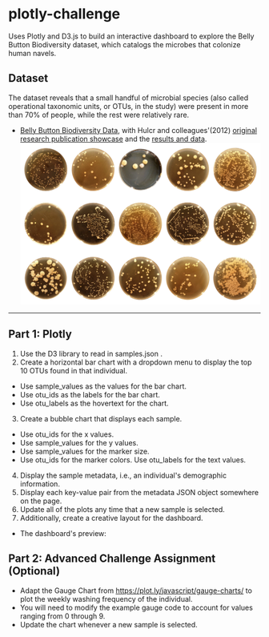 # plotly-challenge
Uses Plotly and D3.js to build an interactive dashboard to explore the Belly Button Biodiversity dataset, which catalogs the microbes that colonize human navels.


## Dataset
The dataset reveals that a small handful of microbial species (also called operational taxonomic units, or OTUs, in the study) were present in more than 70% of people, while the rest were relatively rare.
* [Belly Button Biodiversity Data](data/samples.json), with Hulcr and colleagues'(2012)  [original research publication showcase](http://robdunnlab.com/projects/belly-button-biodiversity/) and the [results and data](http://robdunnlab.com/projects/belly-button-biodiversity/results-and-data/).
![preview](Images/bacteria_diversity.png)

- - -

## Part 1: Plotly
1. Use the D3 library to read in samples.json .
2. Create a horizontal bar chart with a dropdown menu to display the top 10 OTUs found in that individual.
- Use sample_values as the values for the bar chart.
- Use otu_ids as the labels for the bar chart. 
- Use otu_labels as the hovertext for the chart.
3. Create a bubble chart that displays each sample. 
- Use otu_ids for the x values.
- Use sample_values for the y values.
- Use sample_values for the marker size.
- Use otu_ids for the marker colors. Use otu_labels for the text values.
4. Display the sample metadata, i.e., an individual's demographic information.
5. Display each key-value pair from the metadata JSON object somewhere on the page.
6. Update all of the plots any time that a new sample is selected.
7. Additionally, create a creative layout for the dashboard. 
* The dashboard's preview:  

## Part 2: Advanced Challenge Assignment (Optional)
* Adapt the Gauge Chart from https://plot.ly/javascript/gauge-charts/ to plot the weekly washing frequency of the individual.
* You will need to modify the example gauge code to account for values ranging from 0 through 9. 
* Update the chart whenever a new sample is selected.
